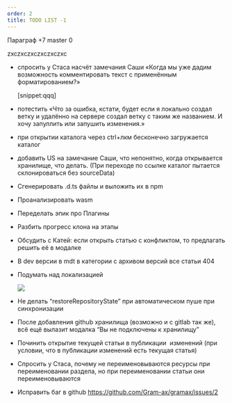 ```yaml
---
order: 2
title: TODO LIST -1
---
```


Параграф +7 master 0

zxczxczxczxczxczxc

-  спросить у Стаса насчёт замечания Саши «Когда мы уже дадим возможность комментировать текст с применённым форматированием?»

   [snippet:qqq]

-  потестить «Что за ошибка, кстати, будет если я локально создал ветку и удалённо на сервере создал ветку с таким же названием. И хочу запуллить или запушить изменения.»

-  при открытии каталога через ctrl+лкм бесконечно загружается каталог

-  добавить US на замечание Саши, что непонятно, когда открывается хранилище, что делать. (При переходе по ссылке каталог пытается склонироваться без sourceData)

-  Сгенерировать .d.ts файлы и выложить их в npm

-  Проанализировать wasm

-  Переделать эпик про Плагины

-  Разбить прогресс клона на этапы

-  Обсудить с Катей: если открыть статью с конфликтом, то предлагать решить её в модалке

-  В dev версии в mdt в категории с архивом версий все статьи 404

-  Подумать над локализацией

   ![](./todo_1.png)

-  Не делать “restoreRepositoryState” при автоматическом пуше при синхронизации

-  После добавления github хранилища (возможно и с gitlab так же), всё ещё вылазит модалка “Вы не подключены к хранилищу”

-  Починить открытие текущей статьи в публикации  изменений (при условии, что в публикации изменений есть текущая статья)

-  Спросить у Стаса, почему не переименовываются ресурсы при переименовании раздела, но при переименовании статьи они переименовываются

-  Исправить баг в github <https://github.com/Gram-ax/gramax/issues/2>